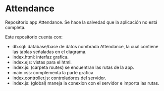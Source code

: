 # Attendance

Repositorio app Attendance. 
Se hace la salvedad que la aplicación no está completa.

Este repositorio cuenta con:

- db.sql: database/base de datos nombrada Attendance, la cual contiene las tablas señaladas en el diagrama.
- index.html: interfaz grafica.
- index.ejs: vistas para el html.
- index.js: (carpeta routes) se encuentran las rutas de la app.
- main.css: complementa la parte grafica.
- index.controller.js: controladores del servidor.
- index.js: (global) maneja la conexion con el servidor e importa las rutas.

